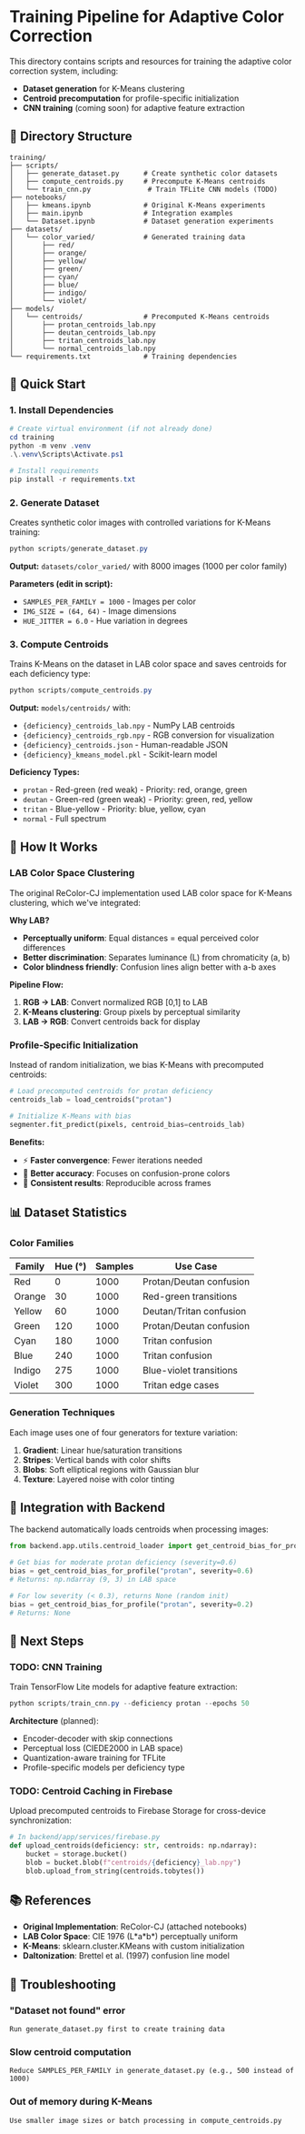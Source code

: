 # Training Pipeline for Adaptive Color Correction

This directory contains scripts and resources for training the adaptive color correction system, including:
- **Dataset generation** for K-Means clustering
- **Centroid precomputation** for profile-specific initialization  
- **CNN training** (coming soon) for adaptive feature extraction

## 📁 Directory Structure

```
training/
├── scripts/
│   ├── generate_dataset.py      # Create synthetic color datasets
│   ├── compute_centroids.py     # Precompute K-Means centroids
│   └── train_cnn.py              # Train TFLite CNN models (TODO)
├── notebooks/
│   ├── kmeans.ipynb             # Original K-Means experiments
│   ├── main.ipynb               # Integration examples
│   └── Dataset.ipynb            # Dataset generation experiments
├── datasets/
│   └── color_varied/            # Generated training data
│       ├── red/
│       ├── orange/
│       ├── yellow/
│       ├── green/
│       ├── cyan/
│       ├── blue/
│       ├── indigo/
│       └── violet/
├── models/
│   └── centroids/               # Precomputed K-Means centroids
│       ├── protan_centroids_lab.npy
│       ├── deutan_centroids_lab.npy
│       ├── tritan_centroids_lab.npy
│       └── normal_centroids_lab.npy
└── requirements.txt             # Training dependencies

```

## 🚀 Quick Start

### 1. Install Dependencies

```powershell
# Create virtual environment (if not already done)
cd training
python -m venv .venv
.\.venv\Scripts\Activate.ps1

# Install requirements
pip install -r requirements.txt
```

### 2. Generate Dataset

Creates synthetic color images with controlled variations for K-Means training:

```powershell
python scripts/generate_dataset.py
```

**Output:** `datasets/color_varied/` with 8000 images (1000 per color family)

**Parameters (edit in script):**
- `SAMPLES_PER_FAMILY = 1000` - Images per color
- `IMG_SIZE = (64, 64)` - Image dimensions
- `HUE_JITTER = 6.0` - Hue variation in degrees

### 3. Compute Centroids

Trains K-Means on the dataset in LAB color space and saves centroids for each deficiency type:

```powershell
python scripts/compute_centroids.py
```

**Output:** `models/centroids/` with:
- `{deficiency}_centroids_lab.npy` - NumPy LAB centroids
- `{deficiency}_centroids_rgb.npy` - RGB conversion for visualization
- `{deficiency}_centroids.json` - Human-readable JSON
- `{deficiency}_kmeans_model.pkl` - Scikit-learn model

**Deficiency Types:**
- `protan` - Red-green (red weak) - Priority: red, orange, green
- `deutan` - Green-red (green weak) - Priority: green, red, yellow
- `tritan` - Blue-yellow - Priority: blue, yellow, cyan
- `normal` - Full spectrum

## 🧪 How It Works

### LAB Color Space Clustering

The original ReColor-CJ implementation used LAB color space for K-Means clustering, which we've integrated:

**Why LAB?**
- **Perceptually uniform**: Equal distances = equal perceived color differences
- **Better discrimination**: Separates luminance (L) from chromaticity (a, b)
- **Color blindness friendly**: Confusion lines align better with a-b axes

**Pipeline Flow:**
1. **RGB → LAB**: Convert normalized RGB [0,1] to LAB
2. **K-Means clustering**: Group pixels by perceptual similarity
3. **LAB → RGB**: Convert centroids back for display

### Profile-Specific Initialization

Instead of random initialization, we bias K-Means with precomputed centroids:

```python
# Load precomputed centroids for protan deficiency
centroids_lab = load_centroids("protan")

# Initialize K-Means with bias
segmenter.fit_predict(pixels, centroid_bias=centroids_lab)
```

**Benefits:**
- ⚡ **Faster convergence**: Fewer iterations needed
- 🎯 **Better accuracy**: Focuses on confusion-prone colors
- 🔄 **Consistent results**: Reproducible across frames

## 📊 Dataset Statistics

### Color Families

| Family  | Hue (°) | Samples | Use Case                    |
|---------|---------|---------|------------------------------|
| Red     | 0       | 1000    | Protan/Deutan confusion     |
| Orange  | 30      | 1000    | Red-green transitions       |
| Yellow  | 60      | 1000    | Deutan/Tritan confusion     |
| Green   | 120     | 1000    | Protan/Deutan confusion     |
| Cyan    | 180     | 1000    | Tritan confusion            |
| Blue    | 240     | 1000    | Tritan confusion            |
| Indigo  | 275     | 1000    | Blue-violet transitions     |
| Violet  | 300     | 1000    | Tritan edge cases           |

### Generation Techniques

Each image uses one of four generators for texture variation:

1. **Gradient**: Linear hue/saturation transitions
2. **Stripes**: Vertical bands with color shifts
3. **Blobs**: Soft elliptical regions with Gaussian blur
4. **Texture**: Layered noise with color tinting

## 🔬 Integration with Backend

The backend automatically loads centroids when processing images:

```python
from backend.app.utils.centroid_loader import get_centroid_bias_for_profile

# Get bias for moderate protan deficiency (severity=0.6)
bias = get_centroid_bias_for_profile("protan", severity=0.6)
# Returns: np.ndarray (9, 3) in LAB space

# For low severity (< 0.3), returns None (random init)
bias = get_centroid_bias_for_profile("protan", severity=0.2)
# Returns: None
```

## 🎯 Next Steps

### TODO: CNN Training

Train TensorFlow Lite models for adaptive feature extraction:

```powershell
python scripts/train_cnn.py --deficiency protan --epochs 50
```

**Architecture** (planned):
- Encoder-decoder with skip connections
- Perceptual loss (CIEDE2000 in LAB space)
- Quantization-aware training for TFLite
- Profile-specific models per deficiency type

### TODO: Centroid Caching in Firebase

Upload precomputed centroids to Firebase Storage for cross-device synchronization:

```python
# In backend/app/services/firebase.py
def upload_centroids(deficiency: str, centroids: np.ndarray):
    bucket = storage.bucket()
    blob = bucket.blob(f"centroids/{deficiency}_lab.npy")
    blob.upload_from_string(centroids.tobytes())
```

## 📚 References

- **Original Implementation**: ReColor-CJ (attached notebooks)
- **LAB Color Space**: CIE 1976 (L\*a\*b\*) perceptually uniform
- **K-Means**: sklearn.cluster.KMeans with custom initialization
- **Daltonization**: Brettel et al. (1997) confusion line model

## 🐛 Troubleshooting

### "Dataset not found" error
```
Run generate_dataset.py first to create training data
```

### Slow centroid computation
```
Reduce SAMPLES_PER_FAMILY in generate_dataset.py (e.g., 500 instead of 1000)
```

### Out of memory during K-Means
```
Use smaller image sizes or batch processing in compute_centroids.py
```
